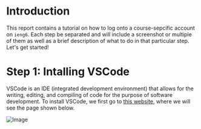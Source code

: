 # Introduction

This report contains a tutorial on how to log onto a course-sepcific account on `ieng6`. Each step be separated and will include a screenshot or multiple of them as well as a brief description of what to do in that particular step. Let's get started!


# Step 1: Intalling VSCode

VSCode is an IDE (integrated development environment) that allows for the writing, editing, and compiling of code for the purpose of software development. To install VSCode, we first go to [this website](https://code.visualstudio.com/), where we will see the page shown below.

![Image](file:///Users/christiankim/Desktop/Screen%20Shot%202022-01-14%20at%2010.43.52%20AM.png)
